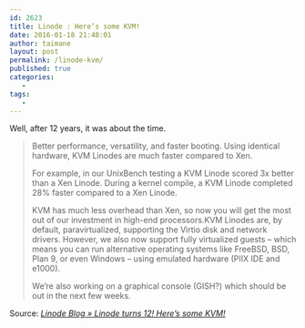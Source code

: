 ```yaml
---
id: 2623
title: Linode : Here’s some KVM!
date: 2016-01-18 21:48:01
author: taimane
layout: post
permalink: /linode-kvm/
published: true
categories:
   -
tags:
   -
---
```

Well, after 12 years, it was about the time.
<blockquote>Better performance, versatility, and faster booting. Using identical hardware, KVM Linodes are much faster compared to Xen.

For example, in our UnixBench testing a KVM Linode scored 3x better than a Xen Linode. During a kernel compile, a KVM Linode completed 28% faster compared to a Xen Linode.

KVM has much less overhead than Xen, so now you will get the most out of our investment in high-end processors.KVM Linodes are, by default, paravirtualized, supporting the Virtio disk and network drivers. However, we also now support fully virtualized guests – which means you can run alternative operating systems like FreeBSD, BSD, Plan 9, or even Windows – using emulated hardware (PIIX IDE and e1000).

We’re also working on a graphical console (GISH?) which should be out in the next few weeks.</blockquote>
Source: <em><a href="https://blog.linode.com/2015/06/16/linode-turns-12-heres-some-kvm/">Linode Blog » Linode turns 12! Here’s some KVM!</a></em>  

